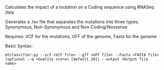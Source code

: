 Calculates the impact of a mutation on a Coding sequence using RNASeq data

Generates a .tsv file that separates the mutations into three types; Synonymous, Non-Synonymous and Non-Coding/Nonsense

Requires:
VCF for the mutations,
GFF of the genome,
Fasta for the genome

Basic Syntax:
```
mtclassifier.py --vcf <VCF file> --gff <GFF file> --Fasta <FASTA file> (optional --q <Quality score> [default 20]) --output <Output file name>  
```
